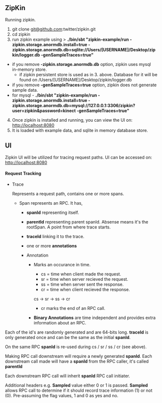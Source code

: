 ## ZipKin ##

Running zipkin.

1. git clone git@github.com:twitter/zipkin.git
2. cd zipkin
3. run zipkin example using > **./bin/sbt "zipkin-example/run -zipkin.storage.anormdb.install=true -zipkin.storage.anormdb.db=sqlite://Users/[USERNAME]/Desktop/zipkin/logger.db -genSampleTraces=true"**
  * if you remove **-zipkin.storage.anormdb.db** option, zipkin uses mysql in-memory store.
    * if zipkin persistent store is used as in 3. above. Database for it will be found on /Users/[USERNAME]/Desktop/zipkin/logger.db
  * if you remove **-genSampleTraces=true** option, zipkin does not generate sample data.
  * for mysql - **./bin/sbt "zipkin-example/run -zipkin.storage.anormdb.install=true -zipkin.storage.anormdb.db=mysql://127.0.0.1:3306/zipkin?user=zipkin&password=kinect -genSampleTraces=true"**
4. Once zipkin is installed and running, you can view the UI on: [http://localhost:8080](http://localhost:8080)
5. It is loaded with example data, and sqlite in memory database store.

## UI ##

Zipkin UI will be utilized for tracing request paths. UI can be accessed on: [http://localhost:8080](http://localhost:8080)

#### Request Tracking ####

- Trace 
  
  Represents a request path, contains one or more spans.

  - Span represents an RPC. It has,
  
    - **spanId** representing itself. 
    - **parentId** representing parent spanId. Absense means it's the rootSpan. A point from where trace starts.
    - **traceId** linking it to the trace.
    - one or more **annotations**
    
    - Annotation
      - Marks an occurance in time.
        - cs = time when client made the request.
        - sr = time when server recieved the request.
        - ss = time when server sent the response.
        - cr = time when client recieved the response.
        
        cs -> sr -> ss -> cr

        - cr marks the end of an RPC call.
      
      - **Binary Annotations** are time independent and provides extra information about an RPC.
      
Each of the id's are randomly generated and are 64-bits long. **traceId** is only generated once and can be the same as the initial **spanId**. 

On the same RPC **spanId** is re-used during cs / sr / ss / cr (see above). 

Making RPC call downstream will require a newly generated **spanId**. Each downstream call made will have a **spanId** from the RPC caller, it's called **parentId**

Each downstream RPC call will inherit **spanId** RPC call initiater.

Additional headers e.g. **Sampled** value either 0 or 1 is passed. **Sampled** allows RPC call to determine if it should record trace information (1) or not (0). Pre-assuming the flag values, 1 and 0 as yes and no.

